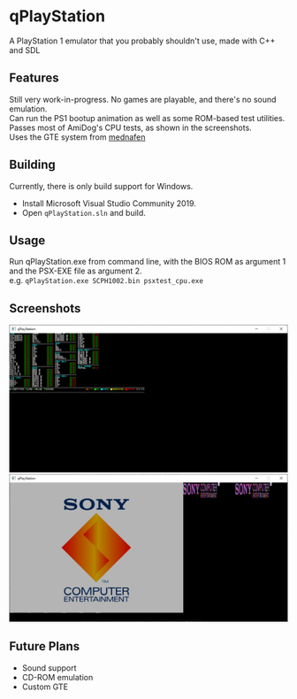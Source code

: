 # qPlayStation
A PlayStation 1 emulator that you probably shouldn't use, made with C++ and SDL
## Features
Still very work-in-progress. No games are playable, and there's no sound emulation.  
Can run the PS1 bootup animation as well as some ROM-based test utilities.  
Passes most of AmiDog's CPU tests, as shown in the screenshots.  
Uses the GTE system from [mednafen](https://github.com/libretro-mirrors/mednafen-git)
## Building
Currently, there is only build support for Windows.
- Install Microsoft Visual Studio Community 2019.
- Open `qPlayStation.sln` and build.
## Usage
Run qPlayStation.exe from command line, with the BIOS ROM as argument 1 and the PSX-EXE file as argument 2.  
e.g. `qPlayStation.exe SCPH1002.bin psxtest_cpu.exe`
## Screenshots
![Screenshot](Screenshots/cputest.png)![Screenshot](Screenshots/bios.png)
## Future Plans
- Sound support
- CD-ROM emulation
- Custom GTE
